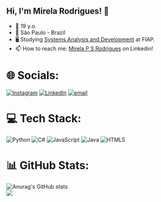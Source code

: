 ## Hi, I'm Mirela Rodrigues! 🌱

- 🚀 19 y.o.
- 📍 São Paulo - Brazil
- 🖥 Studying [Systems Analysis and Development](https://www.fiap.com.br/graduacao/tecnologo/analise-e-desenvolvimento-de-sistemas/) at FIAP.
- 📫 How to reach me: [Mirela P S Rodrigues](https://www.linkedin.com/in/mirela-p-s-rodrigues-26344b2b6/) on Linkedin!

  
# 🌐 Socials:
[![Instagram](https://img.shields.io/badge/Instagram-%23E4405F.svg?logo=Instagram&logoColor=white)](https://instagram.com/mirela_psr) [![LinkedIn](https://img.shields.io/badge/LinkedIn-%230077B5.svg?logo=linkedin&logoColor=white)](https://linkedin.com/in/Mirela-P-S-Rodrigues) [![email](https://img.shields.io/badge/Email-D14836?logo=gmail&logoColor=white)](mailto:mirelapinheirosr@gmail.com) 

# 💻 Tech Stack:
![Python](https://img.shields.io/badge/python-3670A0?style=for-the-badge&logo=python&logoColor=ffdd54) ![C#](https://img.shields.io/badge/c%23-%23239120.svg?style=for-the-badge&logo=csharp&logoColor=white) ![JavaScript](https://img.shields.io/badge/javascript-%23323330.svg?style=for-the-badge&logo=javascript&logoColor=%23F7DF1E) ![Java](https://img.shields.io/badge/java-%23ED8B00.svg?style=for-the-badge&logo=openjdk&logoColor=white) ![HTML5](https://img.shields.io/badge/html5-%23E34F26.svg?style=for-the-badge&logo=html5&logoColor=white)

# 📊 GitHub Stats:
  ![Anurag's GitHub stats](https://github-readme-stats.vercel.app/api?username=mirelapsr&show_icons=true&theme=transparent)<br/> 
  ![](https://github-readme-stats.vercel.app/api/top-langs/?username=mirelapsr&theme=dark&hide_border=false&include_all_commits=false&count_private=false&layout=compact)

<!--
**mirelapsr/mirelapsr** is a ✨ _special_ ✨ repository because its `README.md` (this file) appears on your GitHub profile.

Here are some ideas to get you started:

- 🔭 I’m currently working on ...
- 🌱 I’m currently learning ...
- 👯 I’m looking to collaborate on ...
- 🤔 I’m looking for help with ...
- 💬 Ask me about ...
- 📫 How to reach me: ...
- 😄 Pronouns: ...
- ⚡ Fun fact: ...
-->
